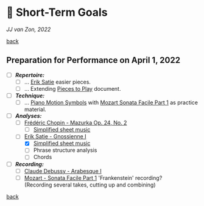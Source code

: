 🏹 Short-Term Goals
====================

*JJ van Zon, 2022*

[back](./README.md)

Preparation for Performance on April 1, 2022
--------------------------------------------

- [ ] ***Repertoire:***
    - [ ] ... [Erik Satie](pieces-to-play.md#might-study-next) easier pieces.
    - [ ] ... Extending [Pieces to Play](pieces-to-play.md) document.
- [ ] ***Technique:***
    - [ ] ... [Piano Motion Symbols](methods/piano-motion-symbols.md) with [Mozart Sonata Facile Part 1](mozart-sonata-facile-part-1/README.md) as practice material.
- [ ] ***Analyses:***
    - [ ] [Frédéric Chopin - Mazurka Op. 24, No. 2](chopin-mazurka-op-24-no-2/README.md)
        - [ ] [Simplified sheet music](chopin-mazurka-op-24-no-2/sheet-music-simplified/README.md)
    - [ ] [Erik Satie - Gnossienne Ⅰ](satie-gnossienne-1/README.md)
        - [x] [Simplified sheet music](satie-gnossienne-1/sheet-music-simplified/README.md)
        - [ ] Phrase structure analysis
        - [ ] Chords
- [ ] ***Recording:***
    - [ ] [Claude Debussy - Arabesque Ⅰ](debussy-arabesque-1/README.md)
    - [ ] [Mozart - Sonata Facile Part 1](mozart-sonata-facile-part-1/README.md) 'Frankenstein' recording?  
          (Recording several takes, cutting up and combining)

[back](./README.md)

